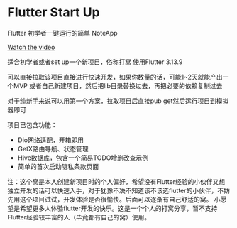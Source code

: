 # Flutter Start Up

Flutter 初学者一键运行的简单 NoteApp

[Watch the video](https://github.com/gerry-momo/flutter_startup/blob/master/demo.mp4)

适合初学者或者set up一个新项目，俗称打窝
使用Flutter 3.13.9

可以直接拉取该项目直接进行快速开发，如果你数量的话，可能1~2天就能产出一个MVP
或者自己新建项目，然后把lib目录替换过去，再把必要的依赖复制过去

对于纯新手来说可以用第一个方案，拉取项目后直接pub get然后运行项目到模拟器即可

项目已包含功能：

- Dio网络适配，开箱即用
- GetX路由导航、状态管理
- Hive数据库，包含一个简易TODO增删改查示例
- 简单的首次启动隐私条款页面

注：这个窝是本人创建新项目时的个人偏好，希望没有Flutter经验的小伙伴又想独立开发的话可以快速入手，对于犹豫不决不知道该不该选flutter的小伙伴，不妨先用这个项目试试，开发体验是否很愉快。后面可以逐渐有自己舒适的窝。
小愿望是希望更多人体验flutter开发的快乐。这是一个个人的打窝分享，暂不支持Flutter经验较丰富的人（毕竟都有自己的窝）使用。
